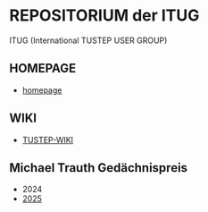 # REPOSITORIUM der ITUG 
ITUG (International TUSTEP USER GROUP)

## HOMEPAGE 
* [homepage](https://itug.github.io/homepage/)

## WIKI

* [TUSTEP-WIKI](https://wiki.itug.de/doku.php)

## Michael Trauth Gedächnispreis 

* 2024
* [2025](https://github.com/ITUG/mtr_preisaufgabe_2025)

